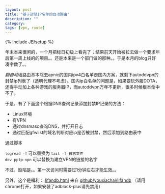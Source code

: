 ```yaml
---
layout: post
title: "基于封禁IP名单的自动路由"
description: ""
category: 
tags: [vpn, route]
---
```

{% include JB/setup %}

年末本来很闲的，一个月把标日初级上看完了；结果前天开始被拉去做一个要求年后第一周上线的的项目。。还是本来是一个部门做的那种。。于是本月的blog只好凑字数了。。

<i>翻<del>自动</i>墙</del>路由基本除去apnic的国内ipv4白名单走国内方案，就剩下autoddvpn的封禁ip列表了（透明代理不考虑）。国内ip白名单的问题是，如果要玩外服DOTA，还得手动加上各种游戏的服务器IP，而autoddvpn万年不更新，很多时候根本命中不了。

于是，有了下面这个根据DNS查询记录添加封禁IP记录的方法：

* Linux环境
* 有VPN
* 通过dnsmasq查询DNS，并打开日志
* 通过匹配gfwlist的域名判断对应ip是否被封禁，然后添加到路由表中

通过脚本

<script src="https://gist.github.com/binux/8456129.js"></script>

`logread -f` 可以替换为 `tail -f 日志文件`  
`dev pptp-vpn` 可以替换为建立VPN的链接的名字


不过，缺陷是。。第一次访问时需要过1分钟左右才能生效。。

另外，这个是福利： [lifandb.html](http://f.binux.me/lifandb.html) 来自 [github/youxiachai/lifandb](https://github.com/youxiachai/lifandb/) （请用chrome打开，如果安装了adblock-plus请先禁用）